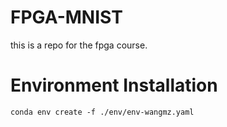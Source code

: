 # FPGA-MNIST
this is a repo for the fpga course.

# Environment Installation
```shell
conda env create -f ./env/env-wangmz.yaml
```

